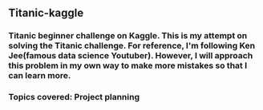 ## Titanic-kaggle
### Titanic beginner challenge on Kaggle. This is my attempt on solving the Titanic challenge. For reference, I'm following Ken Jee(famous data science Youtuber). However, I will approach this problem in my own way to make more mistakes so that I can learn more.
### Topics covered: Project planning
